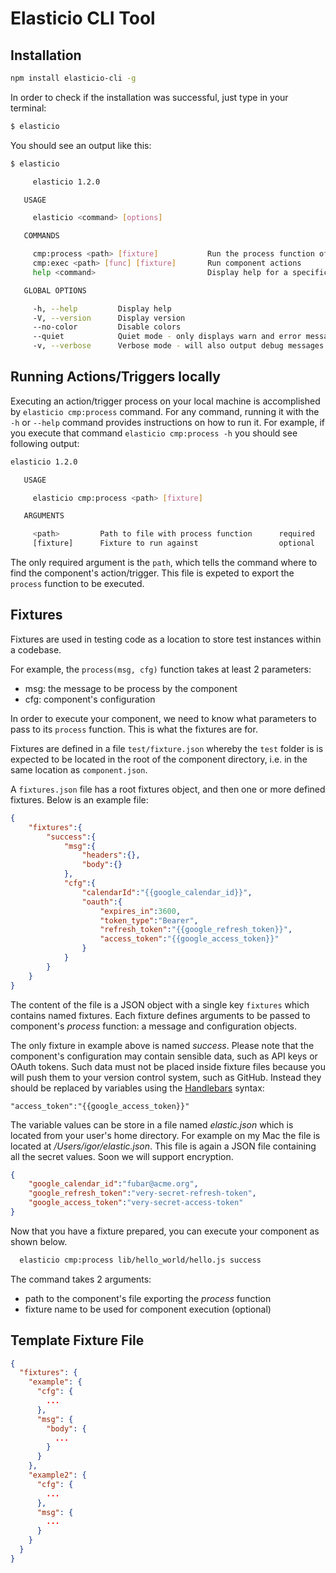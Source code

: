 # Elasticio CLI Tool
## Installation

````bash
npm install elasticio-cli -g
````

In order to check if the installation was successful, just type in your terminal:

````bash
$ elasticio
````
You should see an output like this:

````bash
$ elasticio

     elasticio 1.2.0 

   USAGE

     elasticio <command> [options]

   COMMANDS

     cmp:process <path> [fixture]           Run the process function of an action/trigger
     cmp:exec <path> [func] [fixture]       Run component actions
     help <command>                         Display help for a specific command

   GLOBAL OPTIONS

     -h, --help         Display help
     -V, --version      Display version
     --no-color         Disable colors
     --quiet            Quiet mode - only displays warn and error messages
     -v, --verbose      Verbose mode - will also output debug messages
````

## Running Actions/Triggers locally

Executing an action/trigger process on your local machine is accomplished by ``elasticio cmp:process`` command. For any command, running it with the `-h` or `--help` command provides instructions on how to run it. For example, if you execute that command `elasticio cmp:process -h` you should see following output:

````bash
elasticio 1.2.0 

   USAGE

     elasticio cmp:process <path> [fixture]

   ARGUMENTS

     <path>         Path to file with process function      required 
     [fixture]      Fixture to run against                  optional 
````

The only required argument is the `path`, which tells the command where to find the component's action/trigger. This file is expeted to export the ``process`` function to be executed.

## Fixtures
Fixtures are used in testing code as a location to store test instances within a codebase.

For example, the ``process(msg, cfg)`` function takes at least 2 parameters:

* msg: the message to be process by the component
* cfg: component's configuration

In order to execute your component, we need to know what parameters to pass to its ``process`` function. This is what the fixtures are for.

Fixtures are defined in a file ``test/fixture.json`` whereby the ``test`` folder is is expected to be located in the root of the component directory, i.e. in the same location as `component.json`.

A `fixtures.json` file has a root fixtures object, and then one or more defined fixtures. Below is an example file:

````json
{
    "fixtures":{
        "success":{
            "msg":{
                "headers":{},
                "body":{}
            },
            "cfg":{
                "calendarId":"{{google_calendar_id}}",
                "oauth":{
                    "expires_in":3600,
                    "token_type":"Bearer",
                    "refresh_token":"{{google_refresh_token}}",
                    "access_token":"{{google_access_token}}"
                }
            }
        }
    }
}
````

The content of the file is a JSON object with a single key ``fixtures`` which contains named fixtures. Each fixture defines arguments to be passed to component's _process_ function: a message and configuration objects. 

The only fixture in example above is named _success_. Please note that the  component's configuration may contain sensible data, such as API keys or OAuth tokens. Such data must not be placed inside fixture files because you will push them to your version control system, such as GitHub. Instead they should be replaced by variables using the [Handlebars](http://handlebarsjs.com/) syntax:

````
"access_token":"{{google_access_token}}"
````

The variable values can be store in a file named _elastic.json_ which is located from your user's home directory. For example on my Mac the file is located at _/Users/igor/elastic.json_. This file is again a JSON file containing all the secret values. Soon we will support encryption.

````json
{
    "google_calendar_id":"fubar@acme.org",
    "google_refresh_token":"very-secret-refresh-token",
    "google_access_token":"very-secret-access-token"
}
````

Now that you have a fixture prepared, you can execute your component as shown below.

````bash
  elasticio cmp:process lib/hello_world/hello.js success
````

The command takes 2 arguments:
* path to the component's file exporting the _process_ function
* fixture name to be used for component execution (optional)

## Template Fixture File

```json
{
  "fixtures": {
    "example": {
      "cfg": {
        ...
      },
      "msg": {
        "body": {
          ...
        }
      }
    },
    "example2": {
      "cfg": {
        ...
      },
      "msg": {
        ...
      }
    }
  }
}
```
